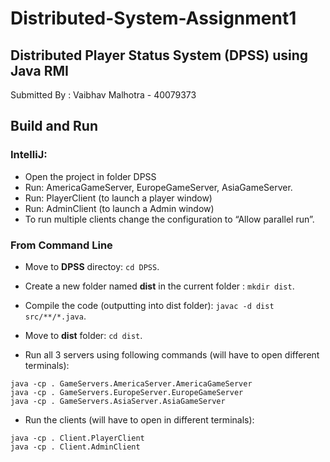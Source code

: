 # Distributed-System-Assignment1

## Distributed Player Status System (DPSS) using Java RMI

Submitted By : Vaibhav Malhotra - 40079373

## Build and Run

### IntelliJ:

-	Open the project in folder DPSS
-	Run: AmericaGameServer, EuropeGameServer, AsiaGameServer.
-	Run: PlayerClient (to launch a player window)
-	Run:  AdminClient (to launch a Admin window)
-	To run multiple clients change the configuration to “Allow parallel run”.




### From Command Line

- Move to **DPSS** directoy: `cd DPSS`.

- Create a new folder named **dist** in the current folder : `mkdir dist`.

- Compile the code (outputting into dist folder): `javac -d dist src/**/*.java`.

- Move to **dist** folder: `cd dist`.

- Run all 3 servers using following commands (will have to open different terminals):

```
java -cp . GameServers.AmericaServer.AmericaGameServer
java -cp . GameServers.EuropeServer.EuropeGameServer
java -cp . GameServers.AsiaServer.AsiaGameServer
```

- Run the clients (will have to open in different terminals):

```
java -cp . Client.PlayerClient
java -cp . Client.AdminClient
